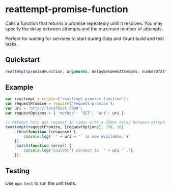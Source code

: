 reattempt-promise-function
==========================

Calls a function that returns a promise repeatedly until it resolves. You may
specify the delay between attempts and the maximum number of attempts.

Perfect for waiting for services to start during Gulp and Grunt build and test
tasks.

## Quickstart

```javascript
reattempt(promiseFunction, arguments, delayBetweenAttempts, numberOfAttempts);
```

## Example

```javascript
var reattempt = require('reattempt-promise-function');
var requestPromise = require('request-promise');
var uri = 'http://localhost:3000';
var requestOptions = { 'method': 'GET', 'uri': uri };

// Attempt http get request 10 times with a 250ms delay between attmpts
reattempt(requestPromise, [requestOptions], 250, 10)
    .then(function (response) {
        console.log('`' + uri + '` is now available.')
    })
    .catch(function (error) {
        console.log('Couldn\'t connect to `' + uri '`.');
    });
```

## Testing
Use `npm test` to run the unit tests.
